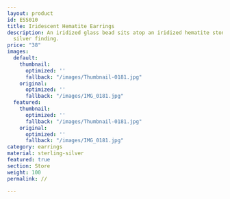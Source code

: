 ```yaml
---
layout: product
id: ESS010
title: Iridescent Hematite Earrings
description: An iridized glass bead sits atop an iridized hematite stone bead. Sterling
  silver finding.
price: "38"
images:
  default:
    thumbnail:
      optimized: ''
      fallback: "/images/Thumbnail-0181.jpg"
    original:
      optimized: ''
      fallback: "/images/IMG_0181.jpg"
  featured:
    thumbnail:
      optimized: ''
      fallback: "/images/Thumbnail-0181.jpg"
    original:
      optimized: ''
      fallback: "/images/IMG_0181.jpg"
category: earrings
material: sterling-silver
featured: true
section: Store
weight: 100
permalink: //

---
```

